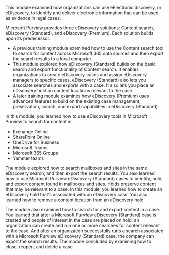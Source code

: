 This module examined how organizations can use eElectronic discovery, or eDiscovery, to identify and deliver electronic information that can be used as evidence in legal cases.

Microsoft Purview provides three eDiscovery solutions: Content search, eDiscovery (Standard), and eDiscovery (Premium). Each solution builds upon its predecessor.

 -  A previous training module examined how to use the Content search tool to search for content across Microsoft 365 data sources and then export the search results to a local computer.
 -  This module explored how eDiscovery (Standard) builds on the basic search and export functionality of Content search. It enables organizations to create eDiscovery cases and assign eDiscovery managers to specific cases. eDiscovery (Standard) also lets you associate searches and exports with a case. It also lets you place an eDiscovery hold on content locations relevant to the case.
 -  A later training module examines how eDiscovery (Premium) uses advanced features to build on the existing case management, preservation, search, and export capabilities in eDiscovery (Standard).

In this module, you learned how to use eDiscovery tools in Microsoft Purview to search for content in:

 -  Exchange Online
 -  SharePoint Online
 -  OneDrive for Business
 -  Microsoft Teams<br>
 -  Microsoft 365 Groups
 -  Yammer teams

The module explored how to search mailboxes and sites in the same eDiscovery search, and then export the search results. You also learned how to use Microsoft Purview eDiscovery (Standard) cases to identify, hold, and export content found in mailboxes and sites. Holds preserve content that may be relevant to a case. In this module, you learned how to create an eDiscovery hold that's associated with an eDiscovery case. You also learned how to remove a content location from an eDiscovery hold.

The module also examined how to search for and export content in a case. You learned that after a Microsoft Purview eDiscovery (Standard) case is created and people of interest in the case are placed on hold, an organization can create and run one or more searches for content relevant to the case. And after an organization successfully runs a search associated with a Microsoft Purview eDiscovery (Standard) case, the company can export the search results. The module concluded by examining how to close, reopen, and delete a case.
